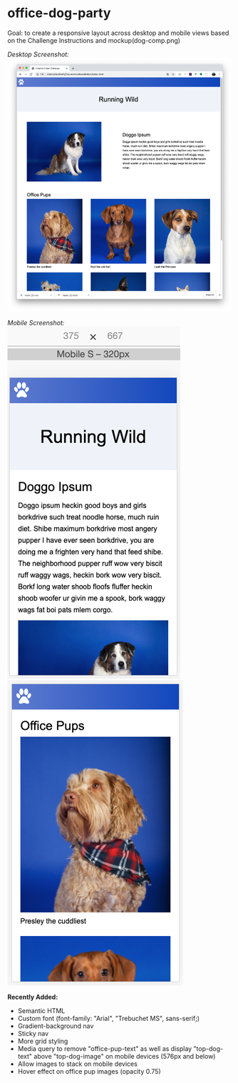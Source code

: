 # office-dog-party
Goal: to create a responsive layout across desktop and mobile views based on the Challenge Instructions and mockup(dog-comp.png)

*Desktop Screenshot:*
![Desktop Screenshot](office-pup-desktop-screenshot.png)

*Mobile Screenshot:*
![Mobile Screenshot 1](office-pup-mobile-screenshot-1.png)
![Mobile Screenshot 2](office-pup-mobile-screenshot-2.png)

**Recently Added:**
- Semantic HTML
- Custom font (font-family: "Arial", "Trebuchet MS", sans-serif;)
- Gradient-background nav
- Sticky nav
- More grid styling
- Media query to remove "office-pup-text" as well as display "top-dog-text" above "top-dog-image" on mobile devices (576px and below)
- Allow images to stack on mobile devices
- Hover effect on office pup images (opacity 0.75)

